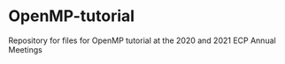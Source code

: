 # OpenMP-tutorial
Repository for files for OpenMP tutorial at the 2020 and 2021 ECP Annual Meetings
